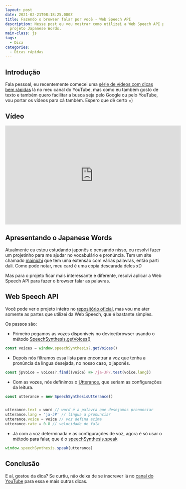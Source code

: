```yaml
---
layout: post
date: 2021-02-21T08:18:25.000Z
title: Fazendo o browser falar por você - Web Speech API
description: Nesse post eu vou mostrar como utilizei a Web Speech API para meu
  projeto Japanese Words.
main-class: js
tags:
  - Dica
categories:
  - Dicas rápidas
---
```

## Introdução

Fala pessoal, eu recentemente comecei uma [série de vídeos com dicas bem rápidas](https://www.youtube.com/watch?v=1dNNL95BsJE&list=PLlAbYrWSYTiOviR_zL01FMa-kWEMDIjeO) lá no meu canal do YouTube, mas como eu também gosto de texto e também quero facilitar a busca seja pelo Google ou pelo YouTube, vou portar os vídeos para cá também. Espero que dê certo =)

## Vídeo

<iframe width="560" height="315" src="https://www.youtube.com/embed/SOgN69e9-Uc" frameborder="0" allow="accelerometer; autoplay; clipboard-write; encrypted-media; gyroscope; picture-in-picture" allowfullscreen></iframe>

## Apresentando o Japanese Words

Atualmente eu estou estudando japonês e pensando nisso, eu resolvi fazer um projetinho para me ajudar no vocabulário e pronúncia. Tem um site chamado [mainichi](https://mainichi.me/) que tem uma extensão com várias palavras, então parti dali. Como pode notar, meu card é uma cópia descarada deles xD

Mas para o projeto ficar mais interessante e diferente, resolvi aplicar a Web Speech API para fazer o browser falar as palavras.

## Web Speech API

Você pode ver o projeto inteiro no [repositório oficial](https://github.com/willianjusten/japanese-words), mas vou me ater somente as partes que utilizei da Web Speech, que é bastante simples.

Os passos são:

- Primeiro pegamos as vozes disponíveis no device/browser usando o método [SpeechSynthesis.getVoices()](https://developer.mozilla.org/en-US/docs/Web/API/SpeechSynthesis/getVoices)

```javascript
const voices = window.speechSynthesis?.getVoices()
```

- Depois nós filtramos essa lista para encontrar a voz que tenha a pronúncia da língua desejada, no nosso caso, o japonês.

```javascript
const jpVoice = voices?.find((voice) => /ja-JP/.test(voice.lang))
```

- Com as vozes, nós definimos o [Utterance](https://developer.mozilla.org/en-US/docs/Web/API/SpeechSynthesisUtterance), que seriam as configurações da leitura.

```javascript
const utterance = new SpeechSynthesisUtterance()


utterance.text = word // word é a palavra que desejamos pronunciar
utterance.lang = 'ja-JP' // língua a pronunciar
utterance.voice = voice // voz defina acima
utterance.rate = 0.8 // velocidade de fala
```

- Já com a voz determinada e as configurações de voz, agora é só usar o método para falar, que é o [speechSynthesis.speak](https://developer.mozilla.org/en-US/docs/Web/API/SpeechSynthesis/speak)

```javascript
window.speechSynthesis.speak(utterance)
```

## Conclusão

E aí, gostou da dica? Se curtiu, não deixa de se inscrever lá no [canal do YouTube](https://www.youtube.com/WillianJustenCursos/) para essa e mais outras dicas.